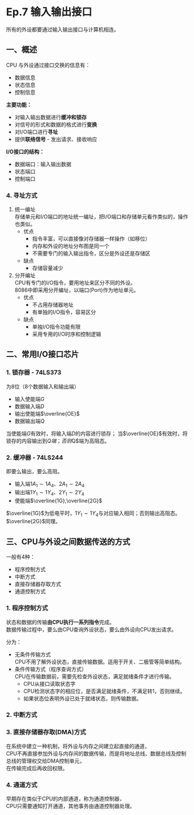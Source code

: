 # Ep.7 输入输出接口

所有的外设都要通过输入输出接口与计算机相连。

## 一、概述

CPU 与外设通过接口交换的信息有：

* 数据信息
* 状态信息
* 控制信息

**主要功能：**

* 对输入输出数据进行**缓冲和锁存**
* 对信号的形式和数据的格式进行**变换**
* 对I/O端口进行**寻址**
* 提供**联络信号** - 发出请求、接收响应

**I/O接口的结构：**

* 数据端口：输入输出数据
* 状态端口
* 控制端口

### 4. 寻址方式

1. 统一编址  
   存储单元和I/O端口的地址统一编址，把I/O端口和存储单元看作类似的，操作也类似。
   * 优点
     * 指令丰富，可以直接像对存储器一样操作（如移位）
     * 内存和外设的地址分布图是同一个
     * 不需要专门的输入输出指令，区分是外设还是存储区
   * 缺点
      * 存储容量减少
2. 分开编址  
   CPU有专门的I/O指令，要用地址来区分不同的外设。  
   8086中即采用分开编址，以端口(Port)作为地址单元。
   * 优点
     * 不占用存储器地址
     * 有单独的I/O指令，容易区分
   * 缺点
     * 单独I/O指令功能有限
     * 采用专用的I/O时序和控制逻辑

## 二、常用I/O接口芯片

### 1. 锁存器 - 74LS373

为8位（8个数据输入和输出端）

* 输入使能端$G$
* 数据输入端$D$
* 输出使能端$\overline{OE}$
* 数据输出端$Q$

当使能端$G$有效时，将输入端$D$的内容进行锁存；
当$\overline{OE}$有效时，将锁存的内容输出到$Q端；否则$Q$端为高阻态。

### 2. 缓冲器 - 74LS244

即要么输出，要么高阻。

* 输入端$1A_1\sim 1A_4$、$2A_1\sim 2A_4$
* 输出端$1Y_1\sim 1Y_4$、$2Y_1\sim 2Y_4$
* 使能端$\overline{1G},\overline{2G}$

$\overline{1G}$为低电平时，$1Y_1\sim 1Y_4$与对应输入相同；否则输出高阻态。  
$\overline{2G}$同理。

## 三、CPU与外设之间数据传送的方式

一般有4种：

* 程序控制方式
* 中断方式
* 直接存储器存取方式
* 通道控制方式

### 1. 程序控制方式

状态和数据的传输**由CPU执行一系列指令**完成。  
数据传输过程中，要么由CPU查询外设状态，要么由外设向CPU发出请求。

分为：

* 无条件传输方式  
  CPU不用了解外设状态，直接传输数据。适用于开关、二极管等简单结构。
* 条件传输方式（程序查询方式）  
  CPU在传输数据前，需要先检查外设状态，满足就绪条件才进行传输。
  * CPU从接口读取状态字
  * CPU检测状态字的相应位，是否满足就绪条件，不满足转1，否则继续。
  * 如果状态位表明外设已处于就绪状态，则传输数据。
  
### 2. 中断方式

### 3. 直接存储器存取(DMA)方式

在系统中建立一种机制，将外设与内存之间建立起直接的通道，  
CPU不再直接参加外设与内存间的数据传输，而是将地址总线、数据总线及控制总线的管理权交给DMA控制单元，  
在传输完成后再收回权限。

### 4. 通道方式

早期存在类似于CPU的内部通道，称为通道控制器，  
CPU只需要通知打开通道，其他事务由通道控制器处理。
